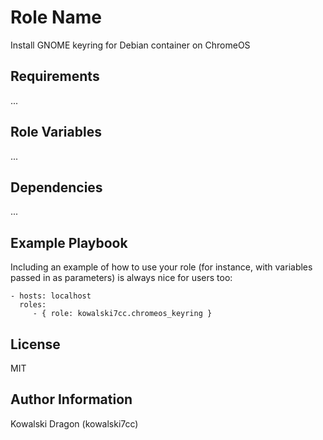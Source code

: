 Role Name
=========

Install GNOME keyring for Debian container on ChromeOS

Requirements
------------

...

Role Variables
--------------

...

Dependencies
------------

...

Example Playbook
----------------

Including an example of how to use your role (for instance, with variables passed in as parameters) is always nice for users too:

    - hosts: localhost
      roles:
         - { role: kowalski7cc.chromeos_keyring }

License
-------

MIT

Author Information
------------------

Kowalski Dragon (kowalski7cc)